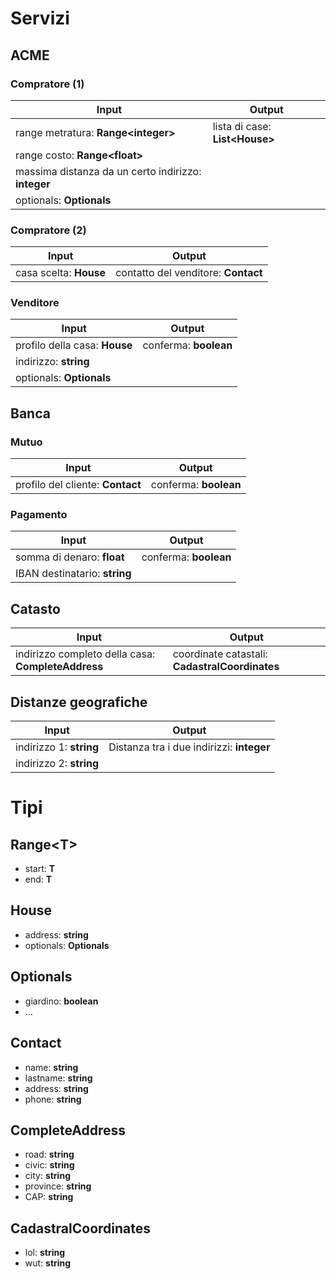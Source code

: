 # Servizi

## ACME

### Compratore (1)

| Input                                    | Output                          |
| ---------------------------------------- | ------------------------------- |
| range metratura: **Range\<integer>**     | lista di case: **List\<House>** |
| range costo: **Range\<float>**           |                                 |
| massima distanza da un certo indirizzo: **integer** |                                 |
| optionals: **Optionals**                 |                                 |

### Compratore (2)

| Input                  | Output                              |
| ---------------------- | ----------------------------------- |
| casa scelta: **House** | contatto del venditore: **Contact** |

### Venditore

| Input                         | Output                |
| ----------------------------- | --------------------- |
| profilo della casa: **House** | conferma: **boolean** |
| indirizzo: **string**         |                       |
| optionals: **Optionals**      |                       |


## Banca

### Mutuo

| Input                            | Output                |
| -------------------------------- | --------------------- |
| profilo del cliente: **Contact** | conferma: **boolean** |

### Pagamento

| Input                         | Output                |
| ----------------------------- | --------------------- |
| somma di denaro: **float**    | conferma: **boolean** |
| IBAN destinatario: **string** |                       |


## Catasto
| Input                                    | Output                                   |
| ---------------------------------------- | ---------------------------------------- |
| indirizzo completo della casa: **CompleteAddress** | coordinate catastali: **CadastralCoordinates** |


## Distanze geografiche

| Input                   | Output                                   |
| ----------------------- | ---------------------------------------- |
| indirizzo 1: **string** | Distanza tra i due indirizzi: **integer** |
| indirizzo 2: **string** |                                          |

# Tipi

## Range\<T>

- start: **T**
- end: **T**

## House

- address: **string**
- optionals: **Optionals**

## Optionals

- giardino: **boolean**
- ...

## Contact

- name: **string**
- lastname: **string**
- address: **string**
- phone: **string**

## CompleteAddress

- road: **string**
- civic: **string**
- city: **string**
- province: **string**
- CAP: **string**

## CadastralCoordinates

- lol: **string**
- wut: **string**